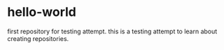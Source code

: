 # hello-world
first repository for testing attempt.
this is a testing attempt to learn about creating repositories.
